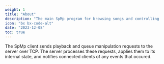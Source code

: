 ```yaml
---
weight: 1
title: "About"
description: "The main SpMp program for browsing songs and controlling playback"
icon: "bx bx-code-alt"
date: "2023-12-08"
toc: true
---
```


The SpMp client sends playback and queue manipulation requests to the server over TCP. The server processes these requests, applies them to its internal state, and notifies connected clients of any events that occured.
